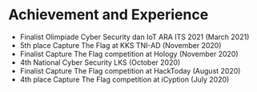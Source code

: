 
# Achievement and Experience
- Finalist Olimpiade Cyber Security dan IoT ARA ITS 2021 (March 2021)
- 5th place Capture The Flag at KKS TNI-AD (November 2020)
- Finalist Capture The Flag competition at Hology (November 2020)
- 4th National Cyber Security LKS (October 2020)
- Finalist Capture The Flag competition at HackToday (August 2020)
- 4th place Capture The Flag competition at iCyption (July 2020)


